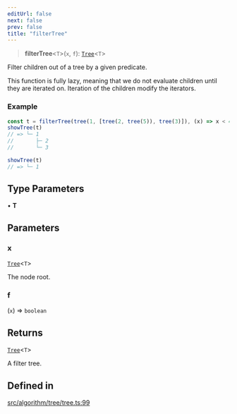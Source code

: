 ```yaml
---
editUrl: false
next: false
prev: false
title: "filterTree"
---
```


> **filterTree**\<`T`\>(`x`, `f`): [`Tree`](/api/interfaces/tree/)\<`T`\>

Filter children out of a tree by a given predicate.

This function is fully lazy, meaning that we do not evaluate children
until they are iterated on. Iteration of the children modify the iterators.

### Example
```ts
const t = filterTree(tree(1, [tree(2, tree(5)), tree(3)]), (x) => x < 4)
showTree(t)
// => └─ 1
//       ├─ 2
//       └─ 3

showTree(t)
// => └─ 1
```

## Type Parameters

• **T**

## Parameters

### x

[`Tree`](/api/interfaces/tree/)\<`T`\>

The node root.

### f

(`x`) => `boolean`

## Returns

[`Tree`](/api/interfaces/tree/)\<`T`\>

A filter tree.

## Defined in

[src/algorithm/tree/tree.ts:99](https://github.com/skyleague/axioms/blob/75fb1c5c977f1940e84e5cdcef2be336d1fd81da/src/algorithm/tree/tree.ts#L99)
